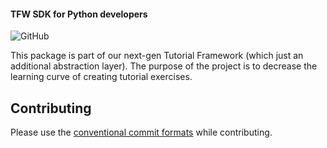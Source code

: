 #### TFW SDK for Python developers ####

![GitHub](https://img.shields.io/github/license/avatao-content/sdk-tfw-node)

This package is part of our next-gen Tutorial Framework (which just an additional abstraction layer). The purpose of the project is to decrease the learning curve of creating tutorial exercises.


## Contributing

Please use the [conventional commit formats](https://www.conventionalcommits.org/en/v1.0.0/) while contributing.
